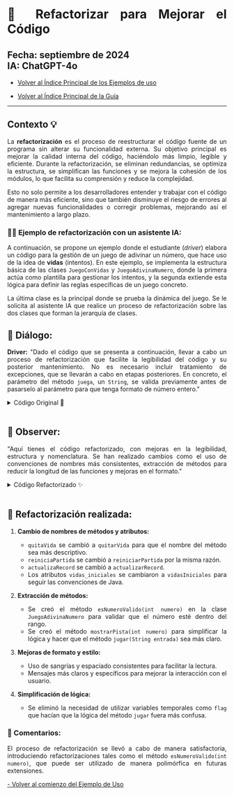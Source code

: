 <div style="text-align: justify;">

# 🔧 Refactorizar para Mejorar el Código <a id='comienzo'></a>
 
**Fecha:** septiembre de 2024  
**IA:** ChatGPT-4o
---  

- [Volver al Índice Principal de los Ejemplos de uso](/Ejemplos-uso/README.md)

- [Volver al Índice Principal de la Guía](/README.md)

---

## Contexto 💡

La **refactorización** es el proceso de reestructurar el código fuente de un programa sin alterar su funcionalidad externa. Su objetivo principal es mejorar la calidad interna del código, haciéndolo más limpio, legible y eficiente. Durante la refactorización, se eliminan redundancias, se optimiza la estructura, se simplifican las funciones y se mejora la cohesión de los módulos, lo que facilita su comprensión y reduce la complejidad.

Esto no solo permite a los desarrolladores entender y trabajar con el código de manera más eficiente, sino que también disminuye el riesgo de errores al agregar nuevas funcionalidades o corregir problemas, mejorando así el mantenimiento a largo plazo.

### 🧑‍💻 Ejemplo de refactorización con un asistente IA:

A continuación, se propone un ejemplo donde el estudiante (_driver_) elabora un código para la gestión de un juego de adivinar un número, que hace uso de la idea de **vidas** (intentos). En este ejemplo, se implementa la estructura básica de las clases `JuegoConVidas` y `JuegoAdivinaNumero`, donde la primera actúa como plantilla para gestionar los intentos, y la segunda extiende esta lógica para definir las reglas específicas de un juego concreto.

La última clase es la principal donde se prueba la dinámica del juego. Se le solicita al asistente IA que realice un proceso de refactorización sobre las dos clases que forman la jerarquía de clases.

## 💬 Diálogo:

**Driver:** "Dado el código que se presenta a continuación, llevar a cabo un proceso de refactorización que facilite la legibilidad del código y su posterior mantenimiento. No es necesario incluir tratamiento de excepciones, que se llevarán a cabo en etapas posteriores. En concreto, el parámetro del método `juega`, un `String`, se  valida previamente antes de pasarselo al parámetro para que tenga formato de número entero."

<details><summary>Código Original 🚧</summary>

```java
public abstract class JuegoConVidas {
    private int vidas;
    private int vidas_iniciales;
    private int record = 0;

    public JuegoConVidas(int v) {
        vidas = v;
        vidas_iniciales = v;
    }

    public boolean quitaVida() {
        boolean flag = true;
        if (--vidas == 0) {
            System.out.println("No te quedan vidas. Juego terminado");
            flag = false;
        } else {
            System.out.println("vidas restantes " + vidas);
        }
        return flag;
    }

    public void reiniciaPartida() {
        vidas = vidas_iniciales;
    }

    public void actualizaRecord() {
        if (vidas == record)
            System.out.println("has alcanzado el record");
        if (vidas > record) {
            record = vidas;
            System.out.println("Nuevo record: " + record);
        }
    }

    public abstract boolean juega(String cad);
}

public class JuegoAdivinaNumero extends JuegoConVidas {
    private int numeroAdivinar;

    public JuegoAdivinaNumero(int v, int adivinar) {
        super(v);
        numeroAdivinar = adivinar;
    }

    public boolean juega(String a) {
        Integer num = (Integer) Integer.parseInt(a);
        boolean flag;
        if ((num >= 0) && (num <= 10))
            flag = true;
        else {
            System.out.println("fuera de rango");
            flag = false;
        }
        if (flag) {
            if (num == numeroAdivinar) {
                System.out.println("Has acertado!!!!, Enhorabuena");
                actualizaRecord();
                return false;
            } else {
                if ((num > numeroAdivinar))
                    System.out.println("más pequeño");
                else
                    System.out.println("más grande");
                return quitaVida();
            }
        }
        return true;
    }
}

public class PracticaJuego {

    public static void main(String[] args) {
        JuegoConVidas j = new JuegoAdivinaNumero(5, 5);
        jugar(j);
    }

    public static void jugar(JuegoConVidas j) {
        String car;
        j.reiniciaPartida();
        do {
            System.out.println("introduce tu respuesta");
            car = MyInput.readString();
        } while (j.juega(car));
    }
}
```

</details>
<br>

## 🔎 Observer:

"Aquí tienes el código refactorizado, con mejoras en la legibilidad, estructura y nomenclatura. Se han realizado cambios como el uso de convenciones de nombres más consistentes, extracción de métodos para reducir la longitud de las funciones y mejoras en el formato."

<details><summary>Código Refactorizado ✨</summary>

```java
// Clase abstracta JuegoConVidas refactorizada
public abstract class JuegoConVidas {
    private int vidas;
    private int vidasIniciales;
    private int record = 0;

    public JuegoConVidas(int vidas) {
        this.vidas = vidas;
        this.vidasIniciales = vidas;
    }

    public boolean quitarVida() {
        vidas--;
        if (vidas == 0) {
            System.out.println("No te quedan vidas. Juego terminado");
            return false;
        }
        System.out.println("Vidas restantes: " + vidas);
        return true;
    }

    public void reiniciarPartida() {
        vidas = vidasIniciales;
    }

    public void actualizarRecord() {
        if (vidas == record) {
            System.out.println("Has alcanzado el récord");
        } else if (vidas > record) {
            record = vidas;
            System.out.println("Nuevo récord: " + record);
        }
    }

    // Método abstracto que se implementará en las subclases
    public abstract boolean jugar(String entrada);
}

// Clase JuegoAdivinaNumero refactorizada
public class JuegoAdivinaNumero extends JuegoConVidas {
    private int numeroAdivinar;

    public JuegoAdivinaNumero(int vidas, int numeroAdivinar) {
        super(vidas);
        this.numeroAdivinar = numeroAdivinar;
    }

    @Override
    public boolean jugar(String entrada) {
        // Conversión del parámetro String a un número entero
        int numero = Integer.parseInt(entrada);

        // Verificar si el número está dentro del rango válido
        if (!esNumeroValido(numero)) {
            System.out.println("Fuera de rango.");
            return true; // No se pierde vida si el número está fuera de rango
        }

        // Comprobar si el número es el correcto
        if (numero == numeroAdivinar) {
            System.out.println("¡Has acertado! Enhorabuena.");
            actualizarRecord();
            return false; // El juego termina al acertar
        }

        // Sugerencia para ayudar al jugador a encontrar el número correcto
        mostrarPista(numero);
        return quitarVida(); // Se quita una vida si no acertó
    }

    private boolean esNumeroValido(int numero) {
        return numero >= 0 && numero <= 10;
    }

    private void mostrarPista(int numero) {
        if (numero > numeroAdivinar) {
            System.out.println("El número es más pequeño");
        } else {
            System.out.println("El número es más grande");
        }
    }
}
```

</details>
<br>

## 🔄 Refactorización realizada:

1. **Cambio de nombres de métodos y atributos:**
   - `quitaVida` se cambió a `quitarVida` para que el nombre del método sea más descriptivo.
   - `reiniciaPartida` se cambió a `reiniciarPartida` por la misma razón.
   - `actualizaRecord` se cambió a `actualizarRecord`.
   - Los atributos `vidas_iniciales` se cambiaron a `vidasIniciales` para seguir las convenciones de Java.

2. **Extracción de métodos:**
   - Se creó el método `esNumeroValido(int numero)` en la clase `JuegoAdivinaNumero` para validar que el número esté dentro del rango.
   - Se creó el método `mostrarPista(int numero)` para simplificar la lógica y hacer que el método `jugar(String entrada)` sea más claro.

3. **Mejoras de formato y estilo:**
   - Uso de sangrías y espaciado consistentes para facilitar la lectura.
   - Mensajes más claros y específicos para mejorar la interacción con el usuario.

4. **Simplificación de lógica:**
   - Se eliminó la necesidad de utilizar variables temporales como `flag` que hacían que la lógica del método `jugar` fuera más confusa.

### 💬 Comentarios:

El proceso de refactorización se llevó a cabo de manera satisfactoria, introduciendo refactorizaciones tales como el método `esNumeroValido(int numero)`, que puede ser utilizado de manera polimórfica en futuras extensiones.

[- Volver al comienzo del Ejemplo de Uso](#comienzo)
</div>